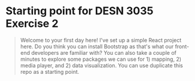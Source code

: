 # Starting point for DESN 3035 Exercise 2

> Welcome to your first day here!
> I've set up a simple React project here. Do you think you can install Bootstrap as that's what our front-end developers are familiar with?
> You can also take a couple of minutes to explore some packages we can use for 1) mapping, 2) media player, and 2) data visualization.
> You can use duplicate this repo as a starting point.
<!-- npm i bootstrap -->
<!-- npm install react-player -->